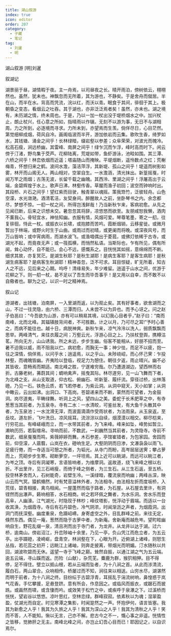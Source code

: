 ```yaml
---
title: 湖山叙游
index: true
icon: editor
order: 207
category:
  - 子藏
  - 笔记
tag:
  - 刘暹
  - 明
---
```


湖山叙游 [明]刘暹  

叙湖记  

湖景丽于昼，湖情暇于夜。主一舟焉，以司昼夜之长。晴开雨泊，傍树依云，栩栩然也。虽然，犹未也。神飘忽而无所着，其为游也，不静矣。于是舍舟而僦居。半在山，而半在水。背高而凭流，浣以红，而沃以青。眠食于其间，徘徊于其上。极朝昏之变态，看烟云之吐吞。其于湖也，亦非泛泛焉者矣！虽然，亦未也。湖之境有，未历湖之情，终未周也。于是，乃以一加一杖出没于堤桥烟水之中。加兴杖止，朗止杖兴，任心意之所如，指晴雨以作辍。无刻不以游为事，无日不与湖相周。力之所到，必逐境而寻求。力所未到，亦望焉而生羡。倘佯尽日，心目茫然。第觉细柳成烟，荷风自冷。画阁临波而半开，游加依岩而云集。歌吹生香，绮罗如水，其钱塘、涌金之间乎！长林绿暗，缀岩壑以参差；众阜荣荣，对波光而魄冷。松高石瘦，涧远桥幽，其雷峰、南屏之间乎！绿乍沉而乍浮，峰时高而时下。闲云傍于汀渚，野鸟集于茭芦。花柳陆离，荒堤如带，鱼虾游泳，池畦如围。其三潭、六桥之间乎！林峦依烟而近遥；塔庙随山而掩映。平堤烟断，遥怜数点之红；荒榭梅青，怀想归来之鹤。波间水澹，藻洁萍浮，其新堤、孤山之间乎！堤遥而树影如雾，林开而山阁无人。两山相对，空翠自生。一水澹涵，清光抹出。新篁摇戛，时闻万竿之雨烟；古荡无波，长留千载之幽魄。其西泠、里湖之间乎！浮屠高出于云端，金碧辉煌于水上。歌声日沸，林壑传香。草腥而渔子初回；波空而钟响时出。其段桥、片石之间乎！望红紫而目驶，触青翠以魂摇。策我筇竹，泛彼轻舟。山色空濛，水光潋滟。酒清茗洁，友契身间。醉醒故人之前，坐卧琴书之内。余念都尽，梦想不惊。一舠一杖之间，所得岂浅鲜哉！乃当新秋乍来，客病初愈。从先之见闻已断，后来之识想未交。暑忽忽其将辞，凉悠悠而欲至。友朋咸恕我懒，酒肉不薰我心。骨轻宜水，神怯知幽。衣服有情，风烟可爱。琴尊笔墨，寄之一舠。往复徘徊，恃此一杖。或振衣以长啸，或抱膝而苦吟。霞断烟销，云移星徙。或微月暂出于林端，或野火时生于山曲。或雨过而初晴，或更阑而将晚。或深夜风号，而万山皆响；或中宵病雨，而湖水波飞。或渔唱偶出于菱菰，或佛灯依稀于古寺。或湖光不起，而竟夜无声；或一筏孤横，而悄然私语。当斯际也，乍有所见，偶有所闻，耸心动怀，自不能已。会心不远，感慨系之。目恍恍其如摇，意绵绵而不断。细求其故，亦复冥茫。是湖生秋耶？是秋生湖耶！是病生客耶？是客生病耶！是秋湖生病客耶？是病客生秋湖耶！精神杳忽，泛不可求。耳目惊疑，旷无所着，知古人之不远，见后来之心期。呜呼！清缘易失，年少难留。逍遥于山水之间，优游于花柳之下。则一舠一杖，曷不足以了吾生而毕吾事乎！是又用以自幸，而不敢不以自儆者也。聊为之记，以识一时之精神焉。  

叙山记  

游湖者，出钱塘，泊南屏，一入里湖而返，以为观止矣。其有好事者，欲舍湖而之山，不过一往灵隐，由六桥、三潭而归。人未尝不以为异也。而予心讶之。问之赵子伯邕曰：“今吾欲为山游，亦有可以稍易其境，以幻我心目者乎，”赵子曰：“南而南峰，北而北峰。其辐辏肢背间者，不可胜数。计之以月，乃可尽之耳!”予时心善之，而病不能往也。越十日，病脱神爽。新秋乍来，凉气泠泠以洗人，弱质飘飘而思举。两峰清气，来往衣履之间；万壑云光，浮游心目之上。乃扶杖登舆，携樽沽茗。所向无方，山山诱我。所之未远，步步生幽。俗客不能相从，好朋不招而至。暑不迫我以威，雨不阻我以伫。病初愈，而胸无一事；神少怯，而足不以疲，抱一往之深情，倘佯焉，以问乎水；逍遥焉，以之乎山。未陟峣岹，而心怀己霁：乍投林壑，而魂魄皆幽。齐夷险以登临，视足力为憩住。朝往夕返，雨止晴兴。幽不必其皆收，意畅焉而期适。南北峰之胜，宁遂难穷哉。尔乃遭道湖边，望西林而右折。古藤老树，茀蔚其间；蜩响禽声，摇曳其际。林尽道穷，见一山飞舞而下者，为北峰之支。从山支取道，仰古松、俯幽石、听新篁、履纤流。穿径过桥，出林落磴。乃见一石。铁色云质，若飞若停者，为紫云洞。从洞中窥天，天小如掌；从洞中瞰云，云出如沸。出洞口、下高岗。苍碧递来而不断，蒙然而可望者，为金鼓洞。岗尽道夷，平畴绿舞。听洞上之风，望四山之美。委蛇于长禾肥草之中，有寺葱葱当其前者，为玉泉寺。寺有二水：一水清皎，可鉴丝发，有大鱼千头散其中者，为玉泉池；一水沈滑无滓，而波面滴滴作受雨状者，为法雨泉。从玉泉返，至岳坟。道左折，飞叶洗日。凉风摇耳。流淙淙以自续，烟漠漠以相交。柳尽桤来，行穷花出。有峰嵯峨而立，而一水带其前者，为飞来峰。峰来如坠，峰势如暂立。濑晌历历，若裂缯帛。寻响而前，不数武，一刹巍然当其前者，为灵隐寺。寺前不数武，细泉戛戛而鸣，紫薇婷婷而舞。木石参差，亭馆崔错者，为包家园。舍园而前，仰空濛，人蓊蘙，山岚在衣，磴响生足。大壑阴阴而日渗，文瀑袅袅以雨飞。足疲行倦，而一寺适当可憩之所者，为韬光。从寺门而盼，高岑层层送霁；攀占萝而上，荒砌步步生寒。砌断萝空，一坪坦焉。其上近可以眺湖，而远可以眺江者，为岑之顶。寺后有洞凝寒，言语皆响者，为维摩洞。返故道，绕飞来峰之根以右折。不出里许，见三石峭瘦，而倚于峰之侧者，为三生石。从三生石返，至五桥。投空林茅舍而入，石树能奇，岩壁生冷。一溪绿暗，覆流泉而响幽；两峰丛深，映山云而气冥。猿鹤翛然，时有梵音溢林外者，为法相寺。由法相左折而度坂桥，入荒径，碧青相接，禽鸟相闻。一屋蓬然而临于路者，为石屋。从石屋去里许，有洞铿然而出瀑声。籁响相答，水石相商。听之若环佩之舞者，为水乐洞。舍水乐而登高阜，人幽濠。江气湖光，时隐现于林杪；峰纹塔影，恍浮动于眉端。而适以一台收其涣，为烟霞寺。寺后有石丹碧色，冷气阴浓，时闻渐沥之声者，为烟霞洞。出洞门而抚深壑。幽度重泉，危蹑岹嵽。身寄虚空之外，目乱群峰之前。来往无定，倏然东西。偶见一庵，葱然而隐于古萝中者，为新庵。舍新庵而越危岑。望町畦幽响自生，野花乱缀一泉，清且冽而出于寺门者，为龙井。从龙井以达于湖。过六桥，逾南山。傍岩沼江，升峦陟岫十余里，乃见一亭，负山凭江而危立者，为五云亭。出亭蹑磴，凌崎岖，盘青空，林涧壑在下，心眼为开。近俯湖上诸峰，则怒生丛指，若花蕊之初开；远眺江上诸岫，则奔走披离，带烟光而明媚。汀水随秋以共回，湖波吹碧而无休。遥望一寺于飞峰之巅。耸然自振，以通江湖之气为五云端。逾五云端，寻山蹊而返。历险（山献），杂荒芜。麋鹿为群，猴狖相狎。目不得停，足不得住。壁立以抵山根，若从云端而坠者，为十八涧之首。从此而涉清流，履白石，两山翠合。众响相传。桥屡过而不知，涧往来以相送。山穷水尽，湖湛然而明于前者，为十八涧之终。目纷纭于古碧浮青，耳摇乱于湍流树响，鼻惶惑于岚气花香。手忆攀援，足悬登跻。意有所会，作息因之。或临风而振衣，或踞石而披跣。或画然而啸，或含悽而吟。或效笑于松竹之中，或疾呼于泉瀑之下。过溪桥而恍恍，望岩谷以悠悠。凉叶思红，空林恋绿。群峰寂寂。依素秋以为魂；湿翠盈盈，仗湖光而自定。时见寒潭之集影，时闻跫然之一声。怀抱伊何，语言皆塞。我其为新愈之人乎！我其为久旅之人乎！我其为深山之人乎！我其为清秋之人乎！笑而不答，人不能知。愀以无言，己亦不解。悲古今之不一，慨心事之非遥。恍情性之皆移，觉肺肝之无主。南峰北峰之间，亦岂止幻吾心目而已！耶因记之，以自识焉尔。  
